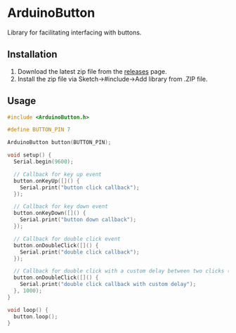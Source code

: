 # ArduinoButton

Library for facilitating interfacing with buttons.

## Installation

1. Download the latest zip file from the [releases](https://github.com/JMax45/arduino-button/releases) page.
2. Install the zip file via Sketch->#include->Add library from .ZIP file.

## Usage

```cpp
#include <ArduinoButton.h>

#define BUTTON_PIN 7

ArduinoButton button(BUTTON_PIN);

void setup() {
  Serial.begin(9600);

  // Callback for key up event
  button.onKeyUp([]() {
    Serial.print("button click callback");
  });

  // Callback for key down event
  button.onKeyDown([]() {
    Serial.print("button down callback");
  });

  // Callback for double click event
  button.onDoubleClick([]() {
    Serial.print("double click callback");
  });

  // Callback for double click with a custom delay between two clicks (e.g., 1000ms)
  button.onDoubleClick([]() {
    Serial.print("double click callback with custom delay");
  }, 1000);
}

void loop() {
  button.loop();
}
```
